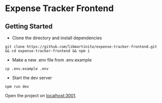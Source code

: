 # Expense Tracker Frontend

## Getting Started

- Clone the directory and install dependencies

```
git clone https://github.com/libmartinito/expense-tracker-frontend.git && cd expense-tracker-frontend && npm i
```

- Make a new .env file from .env.example

```
cp .env.example .env
```

- Start the dev server

```
npm run dev
```

Open the project on [localhost:3001](http://localhost:3001).
